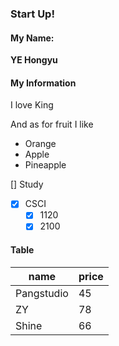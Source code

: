### Start Up!
#### My Name: 
**YE Hongyu**

#### My Information
I love King

And as for fruit I like
 - Orange
 - Apple
 - Pineapple
 
[] Study
- [x] CSCI
  - [x] 1120
  - [x] 2100
 
#### Table
name | price
---- | ---
Pangstudio | 45
ZY |  78
Shine | 66